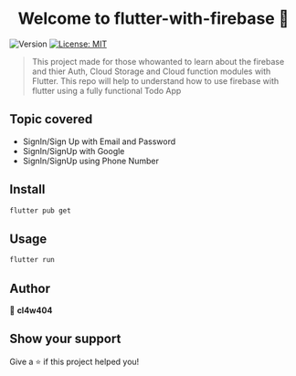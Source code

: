 <h1 align="center">Welcome to flutter-with-firebase 👋</h1>
<p>
  <img alt="Version" src="https://img.shields.io/badge/version-0.0.1-blue.svg?cacheSeconds=2592000" />
  <a href="#" target="_blank">
    <img alt="License: MIT" src="https://img.shields.io/badge/License-MIT-yellow.svg" />
  </a>
</p>

> This project made for those whowanted to learn about the firebase and thier Auth, Cloud Storage and Cloud function modules with Flutter. This repo will help to understand how to use firebase with flutter using a fully functional Todo App



## Topic covered

- SignIn/Sign Up with Email and Password
- SignIn/SignUp with Google
- SignIn/SignUp using Phone Number

## Install

```sh
flutter pub get
```

## Usage

```sh
flutter run
```

## Author

👤 **cl4w404**

## Show your support

Give a ⭐️ if this project helped you!

